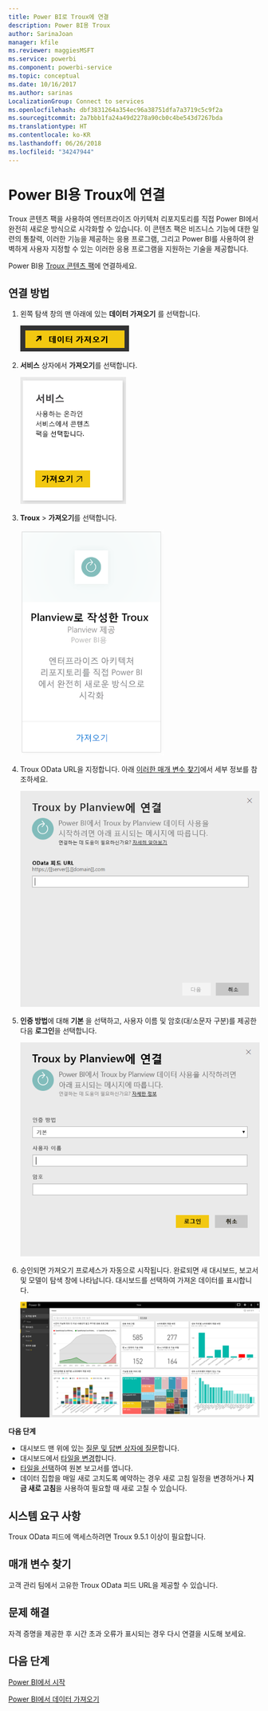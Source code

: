 ```yaml
---
title: Power BI로 Troux에 연결
description: Power BI용 Troux
author: SarinaJoan
manager: kfile
ms.reviewer: maggiesMSFT
ms.service: powerbi
ms.component: powerbi-service
ms.topic: conceptual
ms.date: 10/16/2017
ms.author: sarinas
LocalizationGroup: Connect to services
ms.openlocfilehash: dbf3831264a354ec96a38751dfa7a3719c5c9f2a
ms.sourcegitcommit: 2a7bbb1fa24a49d2278a90cb0c4be543d7267bda
ms.translationtype: HT
ms.contentlocale: ko-KR
ms.lasthandoff: 06/26/2018
ms.locfileid: "34247944"
---
```

# <a name="connect-to-troux-for-power-bi"></a>Power BI용 Troux에 연결
Troux 콘텐츠 팩을 사용하여 엔터프라이즈 아키텍처 리포지토리를 직접 Power BI에서 완전히 새로운 방식으로 시각화할 수 있습니다. 이 콘텐츠 팩은 비즈니스 기능에 대한 일련의 통찰력, 이러한 기능을 제공하는 응용 프로그램, 그리고 Power BI를 사용하여 완벽하게 사용자 지정할 수 있는 이러한 응용 프로그램을 지원하는 기술을 제공합니다.

Power BI용 [Troux 콘텐츠 팩](https://app.powerbi.com/getdata/services/troux)에 연결하세요.

## <a name="how-to-connect"></a>연결 방법
1. 왼쪽 탐색 창의 맨 아래에 있는 **데이터 가져오기** 를 선택합니다.
   
   ![](media/service-connect-to-troux/getdata.png)
2. **서비스** 상자에서 **가져오기**를 선택합니다.
   
   ![](media/service-connect-to-troux/services.png)
3. **Troux** \>  **가져오기**를 선택합니다.
   
   ![](media/service-connect-to-troux/troux.png)
4. Troux OData URL을 지정합니다. 아래 [이러한 매개 변수 찾기](#FindingParams)에서 세부 정보를 참조하세요.
   
   ![](media/service-connect-to-troux/params.png)
5. **인증 방법**에 대해 **기본** 을 선택하고, 사용자 이름 및 암호(대/소문자 구분)를 제공한 다음 **로그인**을 선택합니다.
   
    ![](media/service-connect-to-troux/creds.png)
6. 승인되면 가져오기 프로세스가 자동으로 시작됩니다. 완료되면 새 대시보드, 보고서 및 모델이 탐색 창에 나타납니다. 대시보드를 선택하여 가져온 데이터를 표시합니다.
   
     ![](media/service-connect-to-troux/dashboard.png)

**다음 단계**

* 대시보드 맨 위에 있는 [질문 및 답변 상자에 질문](power-bi-q-and-a.md)합니다.
* 대시보드에서 [타일을 변경](service-dashboard-edit-tile.md)합니다.
* [타일을 선택](service-dashboard-tiles.md)하여 원본 보고서를 엽니다.
* 데이터 집합을 매일 새로 고치도록 예약하는 경우 새로 고침 일정을 변경하거나 **지금 새로 고침**을 사용하여 필요할 때 새로 고칠 수 있습니다.

## <a name="system-requirements"></a>시스템 요구 사항
Troux OData 피드에 액세스하려면 Troux 9.5.1 이상이 필요합니다.

<a name="FindingParams"></a>

## <a name="finding-parameters"></a>매개 변수 찾기
고객 관리 팀에서 고유한 Troux OData 피드 URL을 제공할 수 있습니다.

## <a name="troubleshooting"></a>문제 해결
자격 증명을 제공한 후 시간 초과 오류가 표시되는 경우 다시 연결을 시도해 보세요.

## <a name="next-steps"></a>다음 단계
[Power BI에서 시작](service-get-started.md)

[Power BI에서 데이터 가져오기](service-get-data.md)

